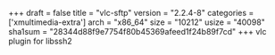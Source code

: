 +++
draft = false
title = "vlc-sftp"
version = "2.2.4-8"
categories = ['xmultimedia-extra']
arch = "x86_64"
size = "10212"
usize = "40098"
sha1sum = "28344d88f9e7754f80b45369afeed1f24b89f7cd"
+++
vlc plugin for libssh2